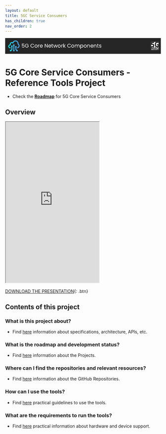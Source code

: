 ```yaml
---
layout: default
title: 5GC Service Consumers
has_children: true
nav_order: 2
---
```


<img src="../../assets/images/Banner_5GC.png" /> 

# 5G Core Service Consumers - Reference Tools Project

* Check the [**Roadmap**](https://github.com/orgs/5G-MAG/projects/48/views/17) for 5G Core Service Consumers

## Overview
<iframe width="60%" height="520" src="https://drive.google.com/file/d/1-TPp-cVL8xW5WD8n8dJ2JyDPIfbbygli/preview"></iframe>

[DOWNLOAD THE PRESENTATION](https://drive.google.com/file/d/1-TPp-cVL8xW5WD8n8dJ2JyDPIfbbygli/preview){: .btn}

## Contents of this project

### What is this project about?
* Find [here](./under-development.html) information about specifications, architecture, APIs, etc.

### What is the roadmap and development status?
* Find [here](./projects.html) information about the Projects.
 
### Where can I find the repositories and relevant resources?
* Find [here](./repositories.html) information about the GitHub Repositories.

### How can I use the tools?
* Find [here](./tutorials.html) practical guidelines to use the tools.

### What are the requirements to run the tools?
* Find [here](./requirements.html) practical information about hardware and device support. 
